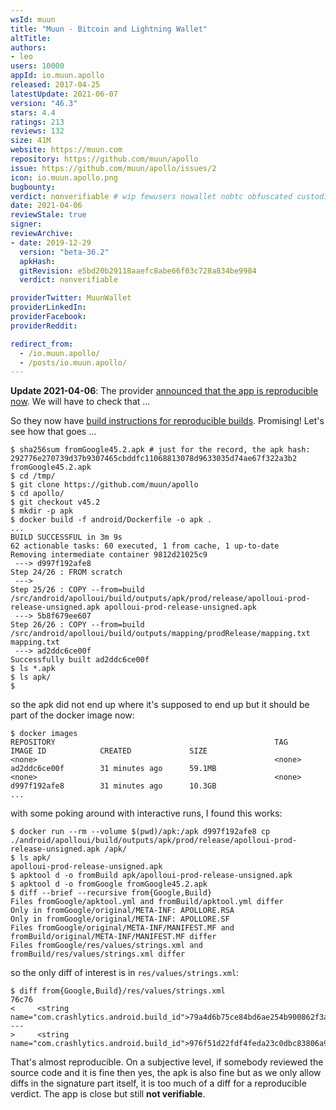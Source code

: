 ```yaml
---
wsId: muun
title: "Muun - Bitcoin and Lightning Wallet"
altTitle: 
authors:
- leo
users: 10000
appId: io.muun.apollo
released: 2017-04-25
latestUpdate: 2021-06-07
version: "46.3"
stars: 4.4
ratings: 213
reviews: 132
size: 41M
website: https://muun.com
repository: https://github.com/muun/apollo
issue: https://github.com/muun/apollo/issues/2
icon: io.muun.apollo.png
bugbounty: 
verdict: nonverifiable # wip fewusers nowallet nobtc obfuscated custodial nosource nonverifiable reproducible bounty defunct
date: 2021-04-06
reviewStale: true
signer: 
reviewArchive:
- date: 2019-12-29
  version: "beta-36.2"
  apkHash: 
  gitRevision: e5bd20b29118aaefc8abe66f03c728a834be9984
  verdict: nonverifiable

providerTwitter: MuunWallet
providerLinkedIn: 
providerFacebook: 
providerReddit: 

redirect_from:
  - /io.muun.apollo/
  - /posts/io.muun.apollo/
---
```



**Update 2021-04-06**: The provider
[announced that the app is reproducible now](https://twitter.com/MuunWallet/status/1379490681165602823).
We will have to check that ...

So they now have
[build instructions for reproducible builds](https://github.com/muun/apollo/blob/master/BUILD.md#build-reproducibly).
Promising! Let's see how that goes ...

```
$ sha256sum fromGoogle45.2.apk # just for the record, the apk hash:
292776e270739d37b9307465cbddfc11068813078d9633035d74ae67f322a3b2  fromGoogle45.2.apk
$ cd /tmp/
$ git clone https://github.com/muun/apollo
$ cd apollo/
$ git checkout v45.2
$ mkdir -p apk
$ docker build -f android/Dockerfile -o apk .
...
BUILD SUCCESSFUL in 3m 9s
62 actionable tasks: 60 executed, 1 from cache, 1 up-to-date
Removing intermediate container 9812d21025c9
 ---> d997f192afe8
Step 24/26 : FROM scratch
 ---> 
Step 25/26 : COPY --from=build /src/android/apolloui/build/outputs/apk/prod/release/apolloui-prod-release-unsigned.apk apolloui-prod-release-unsigned.apk
 ---> 5b8f679ee607
Step 26/26 : COPY --from=build /src/android/apolloui/build/outputs/mapping/prodRelease/mapping.txt mapping.txt
 ---> ad2ddc6ce00f
Successfully built ad2ddc6ce00f
$ ls *.apk
$ ls apk/
$
```

so the apk did not end up where it's supposed to end up but it should be part of
the docker image now:

```
$ docker images
REPOSITORY                                                 TAG                    IMAGE ID            CREATED             SIZE
<none>                                                     <none>                 ad2ddc6ce00f        31 minutes ago      59.1MB
<none>                                                     <none>                 d997f192afe8        31 minutes ago      10.3GB
...
```

with some poking around with interactive runs, I found this works:

```
$ docker run --rm --volume $(pwd)/apk:/apk d997f192afe8 cp ./android/apolloui/build/outputs/apk/prod/release/apolloui-prod-release-unsigned.apk /apk/
$ ls apk/
apolloui-prod-release-unsigned.apk
$ apktool d -o fromBuild apk/apolloui-prod-release-unsigned.apk 
$ apktool d -o fromGoogle fromGoogle45.2.apk 
$ diff --brief --recursive from{Google,Build}
Files fromGoogle/apktool.yml and fromBuild/apktool.yml differ
Only in fromGoogle/original/META-INF: APOLLORE.RSA
Only in fromGoogle/original/META-INF: APOLLORE.SF
Files fromGoogle/original/META-INF/MANIFEST.MF and fromBuild/original/META-INF/MANIFEST.MF differ
Files fromGoogle/res/values/strings.xml and fromBuild/res/values/strings.xml differ
```

so the only diff of interest is in `res/values/strings.xml`:

```
$ diff from{Google,Build}/res/values/strings.xml
76c76
<     <string name="com.crashlytics.android.build_id">79a4d6b75ce84bd6ae254b900862f3a4</string>
---
>     <string name="com.crashlytics.android.build_id">976f51d22fdf4feda23c0dbc83806a9f</string>
```

That's almost reproducible. On a subjective level, if somebody reviewed the
source code and it is fine then yes, the apk is also fine but as we only allow
diffs in the signature part itself, it is too much of a diff for a reproducible
verdict. The app is close but still **not verifiable**.
